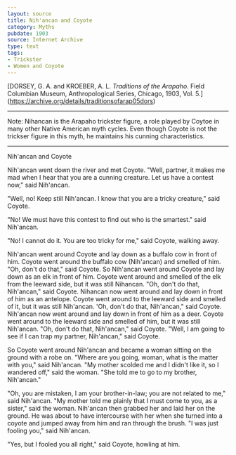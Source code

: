 ```yaml
---
layout: source
title: Nih'ancan and Coyote
category: Myths
pubdate: 1903
source: Internet Archive
type: text
tags:
- Trickster
- Women and Coyote
---
```


[DORSEY, G. A. and KROEBER, A. L. *Traditions of the Arapaho.* Field Columbian Museum, Anthropological Series, Chicago, 1903, Vol. 5.] (https://archive.org/details/traditionsofarap05dors)

***
Note: Nihancan is the Arapaho trickster figure, a role played by Coytoe in many other Native American myth cycles. Even though Coyote is not the trickser figure in this myth, he maintains his cunning characteristics. 
***
Nih'ancan and Coyote

Nih'ancan went down the river and met Coyote. "Well, partner, it makes me mad when I hear that you are a cunning creature. Let us have a contest now," said Nih'ancan. 

"Well, no! Keep still Nih'ancan. I know that you are a tricky creature," said Coyote. 

"No! We must have this contest to find out who is the smartest." said Nih'ancan. 

"No! I cannot do it. You are too tricky for me," said Coyote, walking away. 

Nih'ancan went around Coyote and lay down as a buffalo cow in front of him. Coyote went around the buffalo cow (Nih'ancan) and smelled of him. "Oh, don't do that," said Coyote. So Nih'ancan went around Coyote and lay down as an elk in front of him. Coyote went around and smelled of the elk from the leeward side, but it was still Nihancan. "Oh, don't do that, Nih'ancan," said Coyote. Nihancan now went around and lay down in front of him as an antelope. Coyote went around to the leeward side and smelled of it, but it was still Nih'ancan. 'Oh, don't do that, Nih'ancan," said Coyote. Nih'ancan now went around and lay down in front of him as a deer. Coyote went around to the leeward side and smelled of him, but it was still Nih'ancan. "Oh, don't do that, Nih'ancan," said Coyote. "Well, I am going to see if I can trap my partner, Nih'ancan," said Coyote. 

So Coyote went around Nih'ancan and became a woman sitting on the ground with a robe on. "Where are you going, woman, what is the matter with you," said Nih'ancan. "My mother scolded me and I didn't like it, so I wandered off," said the woman. "She told me to go to my brother, Nih'ancan." 

"Oh, you are mistaken, I am your brother-in-law; you are not related to me," said Nih'ancan. "My mother told me plainly that I must come to you, as a sister," said the woman. Nih'ancan then grabbed her and laid her on the ground. He was about to have intercourse with her when she turned into a coyote and jumped away from him and ran through the brush. "I was just fooling you," said Nih'ancan. 

"Yes, but I fooled you all right," said Coyote, howling at him. 

